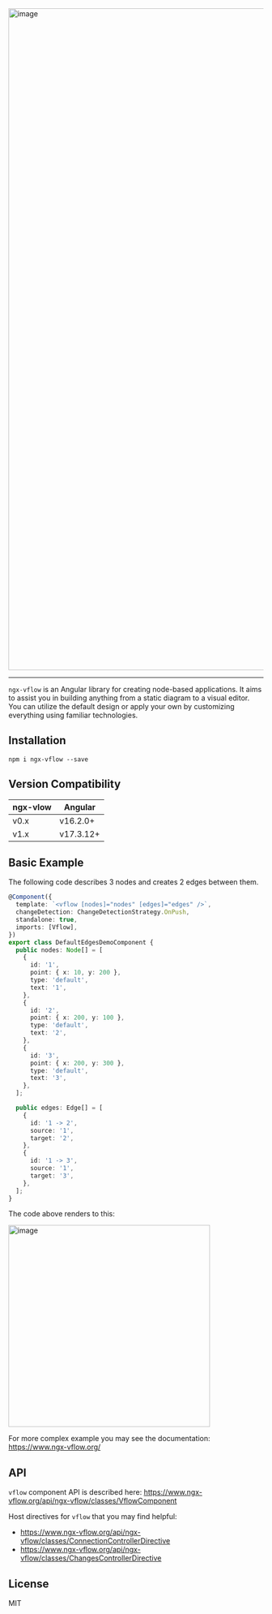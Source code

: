 <img width="1305" alt="image" src="https://github.com/artem-mangilev/ngx-vflow/assets/53087914/3520a5a4-9a8f-40d6-9c3f-50d16fabc48f">

---

`ngx-vflow` is an Angular library for creating node-based applications. It aims to assist you in building anything from a static diagram to a visual editor. You can utilize the default design or apply your own by customizing everything using familiar technologies.

## Installation

```
npm i ngx-vflow --save
```

## Version Compatibility

| ngx-vlow | Angular   |
| -------- | --------- |
| v0.x     | v16.2.0+  |
| v1.x     | v17.3.12+ |

## Basic Example

The following code describes 3 nodes and creates 2 edges between them.

```ts
@Component({
  template: `<vflow [nodes]="nodes" [edges]="edges" />`,
  changeDetection: ChangeDetectionStrategy.OnPush,
  standalone: true,
  imports: [Vflow],
})
export class DefaultEdgesDemoComponent {
  public nodes: Node[] = [
    {
      id: '1',
      point: { x: 10, y: 200 },
      type: 'default',
      text: '1',
    },
    {
      id: '2',
      point: { x: 200, y: 100 },
      type: 'default',
      text: '2',
    },
    {
      id: '3',
      point: { x: 200, y: 300 },
      type: 'default',
      text: '3',
    },
  ];

  public edges: Edge[] = [
    {
      id: '1 -> 2',
      source: '1',
      target: '2',
    },
    {
      id: '1 -> 3',
      source: '1',
      target: '3',
    },
  ];
}
```

The code above renders to this:

<img width="398" alt="image" src="https://github.com/artem-mangilev/ngx-vflow/assets/53087914/2a1b778a-2bfa-4176-9d50-065fdb1f1dec">

For more complex example you may see the documentation: https://www.ngx-vflow.org/

## API

`vflow` component API is described here: https://www.ngx-vflow.org/api/ngx-vflow/classes/VflowComponent

Host directives for `vflow` that you may find helpful:

- https://www.ngx-vflow.org/api/ngx-vflow/classes/ConnectionControllerDirective
- https://www.ngx-vflow.org/api/ngx-vflow/classes/ChangesControllerDirective

## License

MIT
